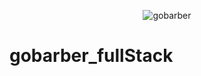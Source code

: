 <p align="center"><img src="https://raw.githubusercontent.com/radaelilucca/gobarber/master/src/assets/GoBarber.png" alt="gobarber" align="center"/>

# gobarber_fullStack

